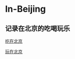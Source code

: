 # In-Beijing
## 记录在北京的吃喝玩乐

[吃在北京](https://github.com/knightswd/In-Beijing/blob/main/Eat-In-Beijing.md)

[玩在北京](https://github.com/knightswd/In-Beijing/blob/main/Travel-In-Beijing.md)
